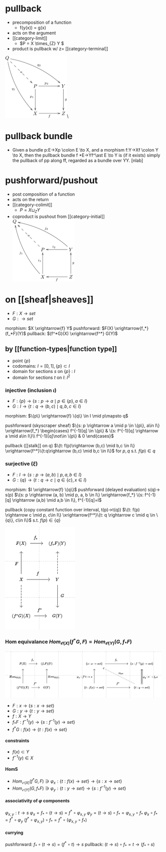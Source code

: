 # pullback
- precomposition of a function 
  - f(y(x)) = g(x)
- acts on the argument
- [[category-limit]]
    - $P = X \times_{Z} Y $
- product is pullback w/ z= [[category-terminal]]

![wikepedia](figures/pullback.png)\

# pullback bundle
- Given a bundle p:E→Xp \colon E \to X, and a morphism f:Y→Xf \colon Y \to X, then the pullback bundle f *E→Yf^\ast E \to Y is (if it exists) simply the pullback of pp along ff, regarded as a bundle over YY. [nlab]
# pushforward/pushout 
- post composition of a function
- acts on the return
- [[category-colimit]]
  - $P = X \sqcup_{Z} Y$
- coproduct is pushout from [[category-initial]]
![wikipedia](figures/pushout.png)

# on [[sheaf|sheaves]]
* $F: X \rightarrow set$
* $G: \rightarrow set$

morphism: $X \xrightarrow{f} Y$
pushforward: $F(X) \xrightarrow{f_*} (f_*F)(Y)$
pullback: $(f^*G)(X) \xrightarrow{f^*} G(Y)$ 

## by [[function-types|function type]]
* point $\{p\}$
* codomains: $I = [0,1],\{p\} \subset I$ 
* domain for sections $s$ on $\{p\}$ : $I$
* domain for sections $t$ on $I$: $I^2$
### injective (inclusion $\iota$)
* $F: \{p\} \rightarrow \{s: p \rightarrow a \mid p \in \{p\}, a\in I\}$
* $G: I \rightarrow \{t:q\rightarrow (b,c) \mid q,b,c \in I\}$ 

morphism: $\{p\} \xrightarrow{f} \{q\} \in I \mid p\mapsto q$

pushforward (skyscraper sheaf)
$\{s: p \rightarrow a \mid p \in \{p\}, a\in I\} \xrightarrow{f_*} \begin{cases} f^{-1}[q] \in \{p\} & \{s: f^{-1}[q] \rightarrow a \mid a\in I\}\\ f^{-1}[q]\not\in \{p\} & 0 \end{cases}$

pullback ([[stalk]] on q) 
$\{t: f(p)\rightarrow (b,c) \mid b,c \in I\} \xrightarrow{f^*}\{t:q\rightarrow (b,c) \mid b,c \in I\}$ for $p,q$ s.t. $f(p) \in q$

### surjective ($\xi$)
* $F: I \rightarrow \{s: p \rightarrow (a,b) \mid p,a,b \in I\}$ 
* $G: \{q\} \rightarrow \{t: q \rightarrow c \mid q \in \{c\}, x\in I\}$
 
morphism: $I \xrightarrow{f} \{q\}$
pushforward (delayed evaluation) s(q)-> s(p)
$\{s: p \rightarrow (a, b) \mid p, a, b \in I\}  \xrightarrow{f_*}  \{s: f^{-1}[q] \rightarrow (a,b) \mid a,b \in I\}, f^{-1}[q]=I$

pullback (copy constant function over interval, t(p)->t(q))
$\{t: f(p) \rightarrow c \mid p, c\in I\} \xrightarrow{f^*}\{t: q \rightarrow c \mid q \in \{q\}, c\in I\}$ s.t. $f(p) \in \{q\}$

![](figures/pushpull.png)

### Hom equivalance  $Hom_{\mathcal{O}(X)}(f^*G,F) = Hom_{\mathcal{O}(Y)}(G, f_*F)$
![](figures/hom_equiv.png)
* $F: x \rightarrow \{s: x \rightarrow set\}$
* $G: y \rightarrow \{t: y \rightarrow set\}$
* $f: X \rightarrow Y$
* $f_*F: f^{-1}(y) \rightarrow \{s: f^{-1}(y) \rightarrow set\}$
* $f^*G:  f(x) \rightarrow \{t: f(x) \rightarrow set\}$
  
#### constraints
* $f(x) \subset Y$
* $f^{-1}(y) \in X$

#### HomS
* $Hom_{\mathcal{O}(X)}(f^*G,F) \ni \varphi_x: \{t: f(x) \rightarrow set\} \rightarrow \{s: x \rightarrow set\}$
* $Hom_{\mathcal{O}(Y)}(G, f_*F) \ni \varphi_y: \{t: y \rightarrow set\} \rightarrow \{s: f^{-1}(y) \rightarrow set\}$

#### associativity of $\varphi$ components
$\varphi_{x,y}: t \rightarrow s$
$\varphi_x = f_* \circ (t \rightarrow s) = f^*\circ \varphi_{x,y}$
$\varphi_y = (t \rightarrow s) \circ f_* = \varphi_{x,y} \circ f_*$
$\varphi_x \circ f_* = f^* \circ \varphi_y$
$(f^*\circ \varphi_{x,y}) \circ f_* = f^* \circ (\varphi_{x,y} \circ f_*)$ 

#### currying
pushforward: $f_* \circ (t \rightarrow s) = (f^* \circ t)\rightarrow s$
pullback: $(t \rightarrow s) \circ f_* = t \rightarrow (f_* \circ s)$
